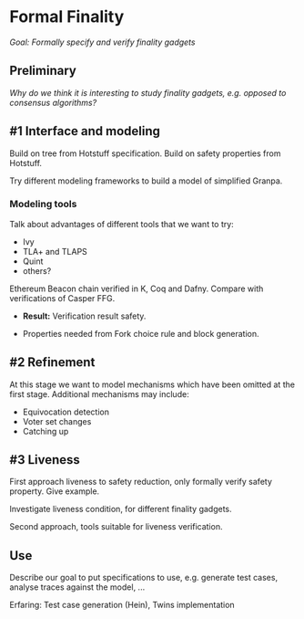 # Formal Finality

*Goal: Formally specify and verify finality gadgets*

## Preliminary

*Why do we think it is interesting to study finality gadgets, e.g. opposed to consensus algorithms?*


## #1 Interface and modeling 

Build on tree from Hotstuff specification.
Build on safety properties from Hotstuff.

Try different modeling frameworks to build a model of simplified Granpa. 

### Modeling tools

Talk about advantages of different tools that we want to try:
- Ivy
- TLA+ and TLAPS
- Quint
- others?

Ethereum Beacon chain verified in K, Coq and Dafny.
Compare with verifications of Casper FFG.

- **Result:** Verification result safety.

- Properties needed from Fork choice rule and block generation.

## #2 Refinement

At this stage we want to model mechanisms which have been omitted at the first stage. 
Additional mechanisms may include:
- Equivocation detection
- Voter set changes
- Catching up

## #3 Liveness

First approach liveness to safety reduction, only formally verify safety property.
Give example.

Investigate liveness condition, for different finality gadgets.

Second approach, tools suitable for liveness verification.

## Use

Describe our goal to put specifications to use, e.g. generate test cases, analyse traces against the model, ...

Erfaring: Test case generation (Hein), Twins implementation